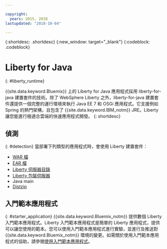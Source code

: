 ```yaml
---

copyright:
  years: 2015, 2018
lastupdated: "2018-10-04"

---
```


{:shortdesc: .shortdesc}
{:new_window: target="_blank"}
{:codeblock: .codeblock}

# Liberty for Java
{: #liberty_runtime}

{{site.data.keyword.Bluemix}} 上的 Liberty for Java 應用程式採用 liberty-for-java 建置套件的技術。除了 WebSphere Liberty 之外，liberty-for-java 建置套件還提供一個完整的運行環境來執行 Java EE 7 和 OSGi 應用程式。它支援例如 Spring 的熱門架構，且包含了 {{site.data.keyword.IBM_notm}} JRE。Liberty 讓您能進行極適合雲端的快速應用程式開發。
{: shortdesc}

## 偵測
{: #detection}
當部署下列類型的應用程式時，會使用 Liberty 建置套件：
* [WAR 檔](optionsForPushing.html#stand_alone_apps)
* [EAR 檔](optionsForPushing.html#stand_alone_apps)
* [Liberty 伺服器目錄](optionsForPushing.html#server_directory)
* [Liberty 包裝伺服器](optionsForPushing.html#packaged_server)
* Java main
* [Distzip](https://github.com/cloudfoundry/ibm-websphere-liberty-buildpack/blob/master/docs/container-distZip.md)

## 入門範本應用程式
{: #starter_application}
{{site.data.keyword.Bluemix_notm}} 提供數個 Liberty 入門範本應用程式。Liberty 入門範本應用程式是簡單的 Liberty 應用程式，提供可以讓您使用的範本。您可以使用入門範本應用程式進行實驗，並進行及推送對 {{site.data.keyword.Bluemix_notm}} 環境的變更。如需關於使用入門範本應用程式的協助，請參閱[使用入門範本應用程式](../common/starter_app_usage.html)。
